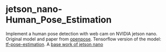 # jetson_nano-Human_Pose_Estimation
Implement a human pose detection with web cam on NVIDIA jetson nano.
Original model and paper from [openpose](https://github.com/CMU-Perceptual-Computing-Lab/openpose).
Tensorflow version of the model: [tf-pose-estimation](https://github.com/ildoonet/tf-pose-estimation).
A [base work of jetson nano](https://github.com/karaage0703/jetson-nano-tools)
